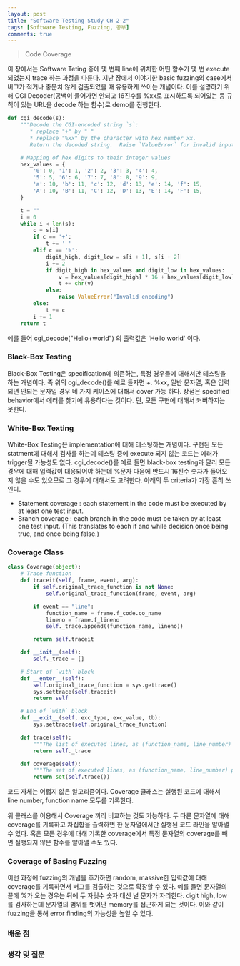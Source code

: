 ```yaml
---
layout: post
title: "Software Testing Study CH 2-2"
tags: [Software Testing, Fuzzing, 공부]
comments: true
---
```


> Code Coverage  

이 장에서는 Software Teting 중에 몇 번째 line에 위치한 어떤 함수가 몇 번 execute 되었는지 trace 하는 과정을 다룬다. 지난 장에서 이야기한 basic fuzzing의 case에서 버그가 적거나 충분치 않게 검출되었을 때 유용하게 쓰이는 개념이다. 이를 설명하기 위해 CGI Decoder(공백이 들어가면 안되고 16진수를 %xx로 표시하도록 되어있는 등 규칙이 있는 URL을 decode 하는 함수)로 demo를 진행한다.  

~~~python
def cgi_decode(s):
    """Decode the CGI-encoded string `s`:
       * replace "+" by " "
       * replace "%xx" by the character with hex number xx.
       Return the decoded string.  Raise `ValueError` for invalid inputs."""

    # Mapping of hex digits to their integer values
    hex_values = {
        '0': 0, '1': 1, '2': 2, '3': 3, '4': 4,
        '5': 5, '6': 6, '7': 7, '8': 8, '9': 9,
        'a': 10, 'b': 11, 'c': 12, 'd': 13, 'e': 14, 'f': 15,
        'A': 10, 'B': 11, 'C': 12, 'D': 13, 'E': 14, 'F': 15,
    }

    t = ""
    i = 0
    while i < len(s):
        c = s[i]
        if c == '+':
            t += ' '
        elif c == '%':
            digit_high, digit_low = s[i + 1], s[i + 2]
            i += 2
            if digit_high in hex_values and digit_low in hex_values:
                v = hex_values[digit_high] * 16 + hex_values[digit_low]
                t += chr(v)
            else:
                raise ValueError("Invalid encoding")
        else:
            t += c
        i += 1
    return t
~~~

예를 들어 cgi_decode("Hello+world") 의 출력값은 'Hello world' 이다.  

### Black-Box Testing  
Black-Box Testing은 specification에 의존하는, 특정 경우들에 대해서만 테스팅을 하는 개념이다. 즉 위의 cgi_decode()를 예로 들자면 +. %xx, 일반 문자열, 혹은 입력되면 안되는 문자일 경우 네 가지 케이스에 대해서 cover 가능 하다. 장점은 specified behavior에서 에러를 찾기에 유용하다는 것이다. 단, 모든 구현에 대해서 커버하지는 못한다.  

### White-Box Texting  
White-Box Testing은 implementation에 대해 테스팅하는 개념이다. 구현된 모든 statment에 대해서 검사를 하는데 테스팅 중에 execute 되지 않는 코드는 에러가 trigger될 가능성도 없다. cgi_decode()를 예로 들면 black-box testing과 달리 모든 경우에 대해 입력값이 대응되어야 하는데 %문자 다음에 반드시 16진수 숫자가 들어오지 않을 수도 있으므로 그 경우에 대해서도 고려한다. 아래의 두 criteria가 가장 흔히 쓰인다.   

- Statement coverage : each statement in the code must be executed by at least one test input.  
- Branch coverage : each branch in the code must be taken by at least one test input. (This translates to each if and while decision once being true, and once being false.)  

### Coverage Class  

~~~python
class Coverage(object):
    # Trace function
    def traceit(self, frame, event, arg):
        if self.original_trace_function is not None:
            self.original_trace_function(frame, event, arg)

        if event == "line":
            function_name = frame.f_code.co_name
            lineno = frame.f_lineno
            self._trace.append((function_name, lineno))

        return self.traceit

    def __init__(self):
        self._trace = []

    # Start of `with` block
    def __enter__(self):
        self.original_trace_function = sys.gettrace()
        sys.settrace(self.traceit)
        return self

    # End of `with` block
    def __exit__(self, exc_type, exc_value, tb):
        sys.settrace(self.original_trace_function)

    def trace(self):
        """The list of executed lines, as (function_name, line_number) pairs"""
        return self._trace

    def coverage(self):
        """The set of executed lines, as (function_name, line_number) pairs"""
        return set(self.trace())
~~~

코드 자체는 어렵지 않은 알고리즘이다. Coverage 클래스는 실행된 코드에 대해서 line number, function name 모두를 기록한다.  

위 클래스를 이용해서 Coverage 끼리 비교하는 것도 가능하다. 두 다른 문자열에 대해 coverage를 기록하고 차집합을 출력하면 한 문자열에서만 실행된 코드 라인을 알아낼 수 있다. 혹은 모든 경우에 대해 기록한 coverage에서 특정 문자열의 coverage를 빼면 실행되지 않은 함수를 알아낼 수도 있다.  

### Coverage of Basing Fuzzing  
이런 과정에 fuzzing의 개념을 추가하면 random, massive한 입력값에 대해 coverage를 기록하면서 버그를 검출하는 것으로 확장할 수 있다. 예를 들면 문자열의 끝에 %가 오는 경우는 뒤에 두 자릿수 숫자 대신 널 문자가 자리한다. digit high, low를 검사하는데 문자열의 범위를 벗어난 memory를 접근하게 되는 것이다. 이와 같이 fuzzing을 통해 error finding의 가능성을 높일 수 있다.  

### 배운 점  


### 생각 및 질문  
